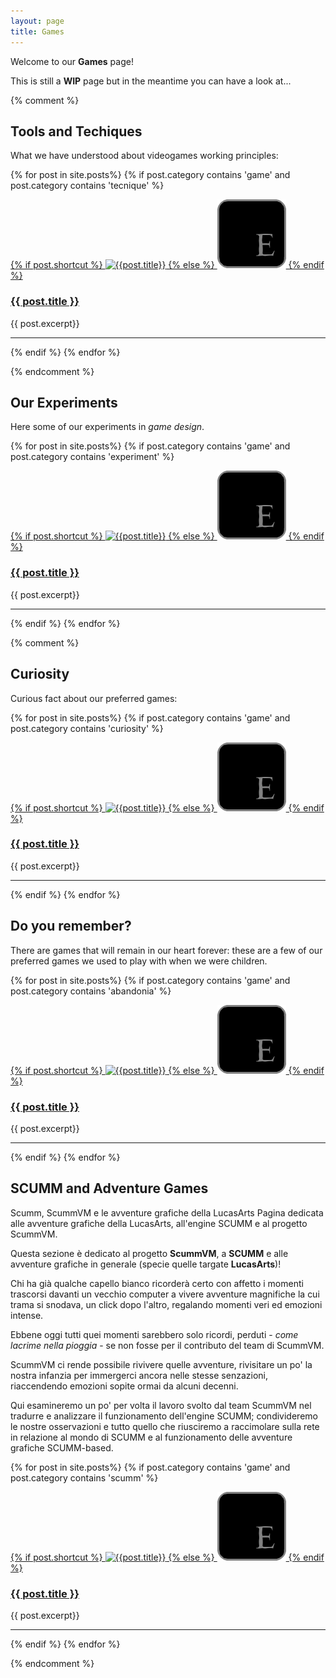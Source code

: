 ```yaml
---
layout: page
title: Games
---
```


Welcome to our **Games** page!

This is still a **WIP** page but in the meantime you can have a look at...

{% comment %}
## Tools and Techiques

What we have understood about videogames working principles:

{% for post in site.posts%}
{% if post.category contains 'game' and post.category contains 'tecnique' %}

<div>
<a href="{{post.url}}">
{% if post.shortcut %}
<img src="/assets/images/shortcuts/{{post.shortcut}}" alt="{{post.title}}" class="shortcut-image"/>
{% else %}
<img src="/assets/images/shortcuts/shortcut-E.png" alt="{{post.title}}" class="shortcut-image"/>
{% endif %}
</a>

<h3 class="post-title"><a href="{{post.url}}">{{ post.title }}</a></h3>
{{ post.excerpt}}

<hr class="clear" />
</div>

{% endif %}
{% endfor %}

{% endcomment %}

## Our Experiments

Here some of our experiments in _game design_.


{% for post in site.posts%}
{% if post.category contains 'game' and post.category contains 'experiment' %}

<div>
<a href="{{post.url}}">
{% if post.shortcut %}
<img src="/assets/images/shortcuts/{{post.shortcut}}" alt="{{post.title}}" class="shortcut-image"/>
{% else %}
<img src="/assets/images/shortcuts/shortcut-E.png" alt="{{post.title}}" class="shortcut-image"/>
{% endif %}
</a>

<h3 class="post-title"><a href="{{post.url}}">{{ post.title }}</a></h3>
{{ post.excerpt}}

<hr class="clear" />
</div>

{% endif %}
{% endfor %}


{% comment %}
## Curiosity

Curious fact about our preferred games:

{% for post in site.posts%}
{% if post.category contains 'game' and post.category contains 'curiosity' %}

<div>
<a href="{{post.url}}">
{% if post.shortcut %}
<img src="/assets/images/shortcuts/{{post.shortcut}}" alt="{{post.title}}" class="shortcut-image"/>
{% else %}
<img src="/assets/images/shortcuts/shortcut-E.png" alt="{{post.title}}" class="shortcut-image"/>
{% endif %}
</a>

<h3 class="post-title"><a href="{{post.url}}">{{ post.title }}</a></h3>
{{ post.excerpt}}

<hr class="clear" />
</div>

{% endif %}
{% endfor %}


## Do you remember?

There are games that will remain in our heart forever: these are a few of our preferred games we used to play with when we were children.

{% for post in site.posts%}
{% if post.category contains 'game' and post.category contains 'abandonia' %}

<div>
<a href="{{post.url}}">
{% if post.shortcut %}
<img src="/assets/images/shortcuts/{{post.shortcut}}" alt="{{post.title}}" class="shortcut-image"/>
{% else %}
<img src="/assets/images/shortcuts/shortcut-E.png" alt="{{post.title}}" class="shortcut-image"/>
{% endif %}
</a>

<h3 class="post-title"><a href="{{post.url}}">{{ post.title }}</a></h3>
{{ post.excerpt}}

<hr class="clear" />
</div>

{% endif %}
{% endfor %}



## SCUMM and Adventure Games

Scumm, ScummVM e le avventure grafiche della LucasArts
Pagina dedicata alle avventure grafiche della LucasArts, all'engine SCUMM e al progetto ScummVM.

Questa sezione è dedicato al progetto **ScummVM**, a **SCUMM** e alle avventure grafiche in generale (specie quelle targate **LucasArts**)!

Chi ha già qualche capello bianco ricorderà certo con affetto i momenti trascorsi davanti un vecchio computer a vivere avventure magnifiche la cui trama si snodava, un click dopo l'altro, regalando momenti veri ed emozioni intense.

Ebbene oggi tutti quei momenti sarebbero solo ricordi, perduti - _come lacrime nella pioggia_ - se non fosse per il contributo del team di ScummVM.

ScummVM ci rende possibile rivivere quelle avventure, rivisitare un po' la nostra infanzia per immergerci ancora nelle stesse senzazioni, riaccendendo emozioni sopite ormai da alcuni decenni.

Qui esamineremo un po' per volta il lavoro svolto dal team ScummVM nel tradurre e analizzare il funzionamento dell'engine SCUMM; condivideremo le nostre osservazioni e tutto quello che riusciremo a raccimolare sulla rete in relazione al mondo di SCUMM e al funzionamento delle avventure grafiche SCUMM-based.

{% for post in site.posts%}
{% if post.category contains 'game' and post.category contains 'scumm' %}

<div>
<a href="{{post.url}}">
{% if post.shortcut %}
<img src="/assets/images/shortcuts/{{post.shortcut}}" alt="{{post.title}}" class="shortcut-image"/>
{% else %}
<img src="/assets/images/shortcuts/shortcut-E.png" alt="{{post.title}}" class="shortcut-image"/>
{% endif %}
</a>

<h3 class="post-title"><a href="{{post.url}}">{{ post.title }}</a></h3>
{{ post.excerpt}}

<hr class="clear" />
</div>

{% endif %}
{% endfor %}

{% endcomment %}
